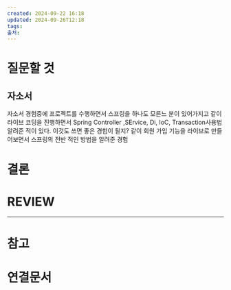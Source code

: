 ```yaml
---
created: 2024-09-22 16:18
updated: 2024-09-26T12:18
tags: 
출처: 
---
```

# 질문할 것
## 자소서
자소서 경험중에
프로젝트를 수행하면서 스프링을 하나도 모른느 분이 있어가지고
같이 라이브 코딩을 진행하면서 Spring Controller ,SErvice, Di, IoC, Transaction사용법 알려준 적이 있다. 이것도 쓰면 좋은 경험이 될지?
같이 회원 가입 기능을 라이브로 만들어보면서 스프링의 전반 적인 방법을 알려준 경험





# 결론

# REVIEW


---
# 참고

# 연결문서